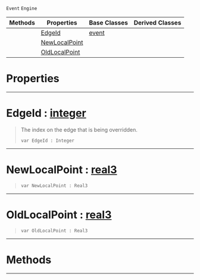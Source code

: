  `Event` `Engine`



|Methods|Properties|Base Classes|Derived Classes|
|---|---|---|---|
| |[ EdgeId](https://github.com/zeroengineteam/ZeroDocs/blob/master/code_reference/class_reference/objectlinkpointchangedevent.markdown#edgeid-zero-engine-docum)|[event](https://github.com/zeroengineteam/ZeroDocs/blob/master/code_reference/class_reference/event.markdown)| |
| |[ NewLocalPoint](https://github.com/zeroengineteam/ZeroDocs/blob/master/code_reference/class_reference/objectlinkpointchangedevent.markdown#newlocalpoint-zero-engin)| | |
| |[ OldLocalPoint](https://github.com/zeroengineteam/ZeroDocs/blob/master/code_reference/class_reference/objectlinkpointchangedevent.markdown#oldlocalpoint-zero-engin)| | |


 #  Properties


---  
 #  EdgeId : [integer](https://github.com/zeroengineteam/ZeroDocs/blob/master/code_reference/zilch_base_types/integer.markdown)

> The index on the edge that is being overridden.
> ``` lang=cpp, name=Zilch
> var EdgeId : Integer


---  
 #  NewLocalPoint : [real3](https://github.com/zeroengineteam/ZeroDocs/blob/master/code_reference/zilch_base_types/real3.markdown)

> 
> ``` lang=cpp, name=Zilch
> var NewLocalPoint : Real3


---  
 #  OldLocalPoint : [real3](https://github.com/zeroengineteam/ZeroDocs/blob/master/code_reference/zilch_base_types/real3.markdown)

> 
> ``` lang=cpp, name=Zilch
> var OldLocalPoint : Real3


---  
 #  Methods


---  
 

 